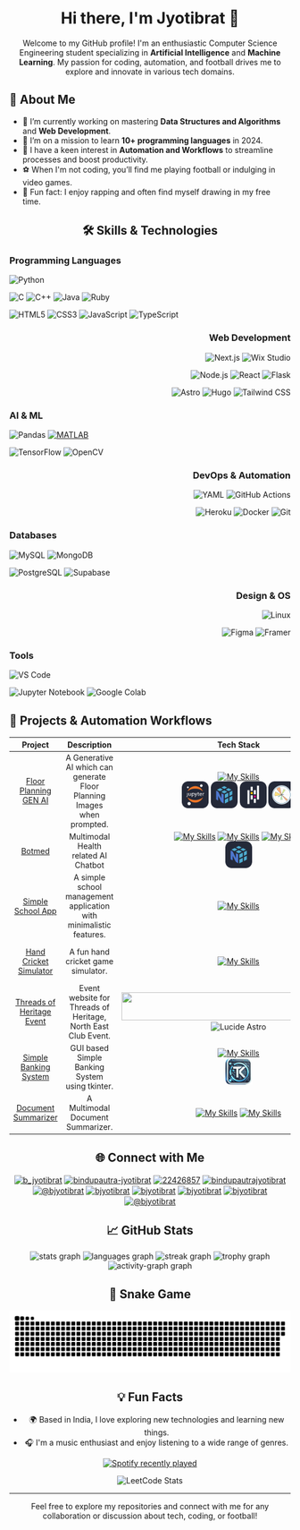 <div align="center">
  
# Hi there, I'm Jyotibrat 👋

Welcome to my GitHub profile! I'm an enthusiastic Computer Science Engineering student specializing in **Artificial Intelligence** and **Machine Learning**. My passion for coding, automation, and football drives me to explore and innovate in various tech domains.

<div align="left">

## 🚀 About Me

- 🔭 I’m currently working on mastering **Data Structures and Algorithms** and **Web Development**.
- 🌱 I’m on a mission to learn **10+ programming languages** in 2024.
- 🤖 I have a keen interest in **Automation and Workflows** to streamline processes and boost productivity.
- ⚽ When I'm not coding, you’ll find me playing football or indulging in video games.
- 🎤 Fun fact: I enjoy rapping and often find myself drawing in my free time.

<h2 align="center">🛠️ Skills & Technologies</h2>


<!-- SKILLS_SECTION_START -->
<!-- SKILLS_SECTION_START -->
### **Programming Languages**
![Python](https://img.shields.io/badge/Python-3776AB?style=for-the-badge&logo=python&logoColor=white)
<div align="left">
  
![C](https://img.shields.io/badge/C-A8B9CC?style=for-the-badge&logo=c&logoColor=white)
![C++](https://img.shields.io/badge/C++-00599C?style=for-the-badge&logo=c%2B%2B&logoColor=white)
![Java](https://img.shields.io/badge/Java-ED8B00?style=for-the-badge&logo=openjdk&logoColor=white)
![Ruby](https://img.shields.io/badge/Ruby-CC342D?style=for-the-badge&logo=ruby&logoColor=white)
<div align="left">
  
![HTML5](https://img.shields.io/badge/HTML5-E34F26?style=for-the-badge&logo=html5&logoColor=white)
![CSS3](https://img.shields.io/badge/CSS3-1572B6?style=for-the-badge&logo=css3&logoColor=white)
![JavaScript](https://img.shields.io/badge/JavaScript-F7DF1E?style=for-the-badge&logo=javascript&logoColor=black)
![TypeScript](https://img.shields.io/badge/TypeScript-3178C6?style=for-the-badge&logo=typescript&logoColor=white)

<div align="right">

### **Web Development**
![Next.js](https://img.shields.io/badge/Next.js-000000?style=for-the-badge&logo=nextdotjs&logoColor=white)
![Wix Studio](https://img.shields.io/badge/Wix_Studio-0C6EFC?style=for-the-badge&logo=wix&logoColor=white)
<div align="right">

![Node.js](https://img.shields.io/badge/Node.js-339933?style=for-the-badge&logo=nodedotjs&logoColor=white)
![React](https://img.shields.io/badge/React-20232A?style=for-the-badge&logo=react&logoColor=61DAFB)
![Flask](https://img.shields.io/badge/Flask-000000?style=for-the-badge&logo=flask&logoColor=white)

![Astro](https://img.shields.io/badge/Astro-FF5D01?style=for-the-badge&logo=astro&logoColor=white)
![Hugo](https://img.shields.io/badge/Hugo-FF4088?style=for-the-badge&logo=hugo&logoColor=white)
![Tailwind CSS](https://img.shields.io/badge/Tailwind_CSS-38B2AC?style=for-the-badge&logo=tailwind-css&logoColor=white)

<div align="left">

### **AI & ML**
![Pandas](https://img.shields.io/badge/Pandas-150458?style=for-the-badge&logo=pandas&logoColor=white)
[![MATLAB](https://img.shields.io/badge/MATLAB-0076A8?style=for-the-badge&logo=mathworks&logoColor=white)](https://www.mathworks.com/products/matlab.html)

![TensorFlow](https://img.shields.io/badge/TensorFlow-FF6F00?style=for-the-badge&logo=tensorflow&logoColor=white)
![OpenCV](https://img.shields.io/badge/OpenCV-5C3EE8?style=for-the-badge&logo=opencv&logoColor=white)

<div align="right">
  
### **DevOps & Automation**
![YAML](https://img.shields.io/badge/YAML-000000?style=for-the-badge&logo=yaml&logoColor=white)
![GitHub Actions](https://img.shields.io/badge/GitHub_Actions-2088FF?style=for-the-badge&logo=github-actions&logoColor=white)
<div align="right">
  
![Heroku](https://img.shields.io/badge/Heroku-430098?style=for-the-badge&logo=heroku&logoColor=white)
![Docker](https://img.shields.io/badge/Docker-2496ED?style=for-the-badge&logo=docker&logoColor=white)
![Git](https://img.shields.io/badge/Git-F05032?style=for-the-badge&logo=git&logoColor=white)

<div align="left">

### **Databases**
![MySQL](https://img.shields.io/badge/MySQL-4479A1?style=for-the-badge&logo=mysql&logoColor=white)
![MongoDB](https://img.shields.io/badge/MongoDB-47A248?style=for-the-badge&logo=mongodb&logoColor=white)
<div align="left">

![PostgreSQL](https://img.shields.io/badge/PostgreSQL-4169E1?style=for-the-badge&logo=postgresql&logoColor=white)
![Supabase](https://img.shields.io/badge/Supabase-3ECF8E?style=for-the-badge&logo=supabase&logoColor=white)

<div align="right">
  
### **Design & OS**
![Linux](https://img.shields.io/badge/Linux-FCC624?style=for-the-badge&logo=linux&logoColor=black)

![Figma](https://img.shields.io/badge/Figma-F24E1E?style=for-the-badge&logo=figma&logoColor=white)
![Framer](https://img.shields.io/badge/Framer-0055FF?style=for-the-badge&logo=framer&logoColor=white)

<div align="left">

### **Tools**
![VS Code](https://img.shields.io/badge/VS_Code-007ACC?style=for-the-badge&logo=visual-studio-code&logoColor=white)

![Jupyter Notebook](https://img.shields.io/badge/Jupyter-F37626?style=for-the-badge&logo=jupyter&logoColor=white)
![Google Colab](https://img.shields.io/badge/Google_Colab-F9AB00?style=for-the-badge&logo=googlecolab&logoColor=white)
<!-- SKILLS_SECTION_END -->
<!-- SKILLS_SECTION_END -->
<!-- SKILLS_SECTION_END -->
<!-- SKILLS_SECTION_END -->
<!-- SKILLS_SECTION_END -->
<!-- SKILLS_SECTION_END -->
<!-- SKILLS_SECTION_END -->
<!-- SKILLS_SECTION_END -->
<!-- SKILLS_SECTION_END -->
<!-- SKILLS_SECTION_END -->
<!-- SKILLS_SECTION_END -->
<!-- SKILLS_SECTION_END -->
<!-- SKILLS_SECTION_END -->
<!-- SKILLS_SECTION_END -->
<!-- SKILLS_SECTION_END -->
<!-- SKILLS_SECTION_END -->
<!-- SKILLS_SECTION_END -->
<!-- SKILLS_SECTION_END -->
<!-- SKILLS_SECTION_END -->
<!-- SKILLS_SECTION_END -->
<!-- SKILLS_SECTION_END -->
<!-- SKILLS_SECTION_END -->
<!-- SKILLS_SECTION_END -->
<!-- SKILLS_SECTION_END -->
<!-- SKILLS_SECTION_END -->
<!-- SKILLS_SECTION_END -->
<!-- SKILLS_SECTION_END -->
<!-- SKILLS_SECTION_END -->
<!-- SKILLS_SECTION_END -->
<!-- SKILLS_SECTION_END -->
<!-- SKILLS_SECTION_END -->
<!-- SKILLS_SECTION_END -->
<!-- SKILLS_SECTION_END -->
<!-- SKILLS_SECTION_END -->
<!-- SKILLS_SECTION_END -->
<!-- SKILLS_SECTION_END -->
<!-- SKILLS_SECTION_END -->
<!-- SKILLS_SECTION_END -->
<!-- SKILLS_SECTION_END -->
<!-- SKILLS_SECTION_END -->
<!-- SKILLS_SECTION_END -->
<!-- SKILLS_SECTION_END -->
<!-- SKILLS_SECTION_END -->
<!-- SKILLS_SECTION_END -->
<!-- SKILLS_SECTION_END -->
<!-- SKILLS_SECTION_END -->
<!-- SKILLS_SECTION_END -->
<!-- SKILLS_SECTION_END -->
<!-- SKILLS_SECTION_END -->
<!-- SKILLS_SECTION_END -->
<!-- SKILLS_SECTION_END -->
<!-- SKILLS_SECTION_END -->
<!-- SKILLS_SECTION_END -->
<!-- SKILLS_SECTION_END -->
<!-- SKILLS_SECTION_END -->
<!-- SKILLS_SECTION_END -->
<!-- SKILLS_SECTION_END -->
<!-- SKILLS_SECTION_END -->
<!-- SKILLS_SECTION_END -->
<!-- SKILLS_SECTION_END -->
<!-- SKILLS_SECTION_END -->
<!-- SKILLS_SECTION_END -->
<!-- SKILLS_SECTION_END -->
<!-- SKILLS_SECTION_END -->
<!-- SKILLS_SECTION_END -->
<!-- SKILLS_SECTION_END -->
<!-- SKILLS_SECTION_END -->
<!-- SKILLS_SECTION_END -->
<!-- SKILLS_SECTION_END -->
<!-- SKILLS_SECTION_END -->
<!-- SKILLS_SECTION_END -->
<!-- SKILLS_SECTION_END -->
<!-- SKILLS_SECTION_END -->
<!-- SKILLS_SECTION_END -->
<!-- SKILLS_SECTION_END -->
<!-- SKILLS_SECTION_END -->
<!-- SKILLS_SECTION_END -->
<!-- SKILLS_SECTION_END -->
<!-- SKILLS_SECTION_END -->
<!-- SKILLS_SECTION_END -->
<!-- SKILLS_SECTION_END -->
<!-- SKILLS_SECTION_END -->
<!-- SKILLS_SECTION_END -->
<!-- SKILLS_SECTION_END -->
<!-- SKILLS_SECTION_END -->
<!-- SKILLS_SECTION_END -->
<!-- SKILLS_SECTION_END -->
<!-- SKILLS_SECTION_END -->
<!-- SKILLS_SECTION_END -->
<!-- SKILLS_SECTION_END -->
<!-- SKILLS_SECTION_END -->
<!-- SKILLS_SECTION_END -->
<!-- SKILLS_SECTION_END -->
<!-- SKILLS_SECTION_END -->
<!-- SKILLS_SECTION_END -->
<!-- SKILLS_SECTION_END -->
<!-- SKILLS_SECTION_END -->
<!-- SKILLS_SECTION_END -->
<!-- SKILLS_SECTION_END -->
<!-- SKILLS_SECTION_END -->
<!-- SKILLS_SECTION_END -->
<!-- SKILLS_SECTION_END -->
<!-- SKILLS_SECTION_END -->
<!-- SKILLS_SECTION_END -->
<!-- SKILLS_SECTION_END -->
<!-- SKILLS_SECTION_END -->
<!-- SKILLS_SECTION_END -->
<!-- SKILLS_SECTION_END -->
<!-- SKILLS_SECTION_END -->
<!-- SKILLS_SECTION_END -->
<!-- SKILLS_SECTION_END -->
<!-- SKILLS_SECTION_END -->
<!-- SKILLS_SECTION_END -->
<!-- SKILLS_SECTION_END -->
<!-- SKILLS_SECTION_END -->
<!-- SKILLS_SECTION_END -->
<!-- SKILLS_SECTION_END -->
<!-- SKILLS_SECTION_END -->
<!-- SKILLS_SECTION_END -->
<!-- SKILLS_SECTION_END -->
<!-- SKILLS_SECTION_END -->
<!-- SKILLS_SECTION_END -->
<!-- SKILLS_SECTION_END -->
<!-- SKILLS_SECTION_END -->
<!-- SKILLS_SECTION_END -->
<!-- SKILLS_SECTION_END -->
<!-- SKILLS_SECTION_END -->
<!-- SKILLS_SECTION_END -->
<!-- SKILLS_SECTION_END -->
<!-- SKILLS_SECTION_END -->
<!-- SKILLS_SECTION_END -->
<!-- SKILLS_SECTION_END -->
<!-- SKILLS_SECTION_END -->
<!-- SKILLS_SECTION_END -->
<!-- SKILLS_SECTION_END -->
<!-- SKILLS_SECTION_END -->
<!-- SKILLS_SECTION_END -->
<!-- SKILLS_SECTION_END -->
<!-- SKILLS_SECTION_END -->
<!-- SKILLS_SECTION_END -->
<!-- SKILLS_SECTION_END -->
<!-- SKILLS_SECTION_END -->
<!-- SKILLS_SECTION_END -->
<!-- SKILLS_SECTION_END -->
<!-- SKILLS_SECTION_END -->
<!-- SKILLS_SECTION_END -->
<!-- SKILLS_SECTION_END -->
<!-- SKILLS_SECTION_END -->
<!-- SKILLS_SECTION_END -->
<!-- SKILLS_SECTION_END -->
<!-- SKILLS_SECTION_END -->
<!-- SKILLS_SECTION_END -->
<!-- SKILLS_SECTION_END -->
<!-- SKILLS_SECTION_END -->
<!-- SKILLS_SECTION_END -->
<!-- SKILLS_SECTION_END -->
<!-- SKILLS_SECTION_END -->
<!-- SKILLS_SECTION_END -->
<!-- SKILLS_SECTION_END -->
<!-- SKILLS_SECTION_END -->
<!-- SKILLS_SECTION_END -->
<!-- SKILLS_SECTION_END -->
<!-- SKILLS_SECTION_END -->
<!-- SKILLS_SECTION_END -->
<!-- SKILLS_SECTION_END -->
<!-- SKILLS_SECTION_END -->
<!-- SKILLS_SECTION_END -->
<!-- SKILLS_SECTION_END -->
<!-- SKILLS_SECTION_END -->
<!-- SKILLS_SECTION_END -->
<!-- SKILLS_SECTION_END -->
<!-- SKILLS_SECTION_END -->
<!-- SKILLS_SECTION_END -->
<!-- SKILLS_SECTION_END -->
<!-- SKILLS_SECTION_END -->
<!-- SKILLS_SECTION_END -->
<!-- SKILLS_SECTION_END -->
<!-- SKILLS_SECTION_END -->
<!-- SKILLS_SECTION_END -->
<!-- SKILLS_SECTION_END -->
<!-- SKILLS_SECTION_END -->
<!-- SKILLS_SECTION_END -->
<!-- SKILLS_SECTION_END -->
<!-- SKILLS_SECTION_END -->
<!-- SKILLS_SECTION_END -->
<!-- SKILLS_SECTION_END -->
<!-- SKILLS_SECTION_END -->
<!-- SKILLS_SECTION_END -->
<!-- SKILLS_SECTION_END -->
<!-- SKILLS_SECTION_END -->
<!-- SKILLS_SECTION_END -->
<!-- SKILLS_SECTION_END -->
<!-- SKILLS_SECTION_END -->
<!-- SKILLS_SECTION_END -->
<!-- SKILLS_SECTION_END -->
<!-- SKILLS_SECTION_END -->
<!-- SKILLS_SECTION_END -->
<!-- SKILLS_SECTION_END -->
<!-- SKILLS_SECTION_END -->
<!-- SKILLS_SECTION_END -->
<!-- SKILLS_SECTION_END -->
<!-- SKILLS_SECTION_END -->
<!-- SKILLS_SECTION_END -->
<!-- SKILLS_SECTION_END -->
<!-- SKILLS_SECTION_END -->
<!-- SKILLS_SECTION_END -->
<!-- SKILLS_SECTION_END -->
<!-- SKILLS_SECTION_END -->
<!-- SKILLS_SECTION_END -->
<!-- SKILLS_SECTION_END -->
<!-- SKILLS_SECTION_END -->
<!-- SKILLS_SECTION_END -->
<!-- SKILLS_SECTION_END -->
<!-- SKILLS_SECTION_END -->
<!-- SKILLS_SECTION_END -->
<!-- SKILLS_SECTION_END -->
<!-- SKILLS_SECTION_END -->
<!-- SKILLS_SECTION_END -->
<!-- SKILLS_SECTION_END -->
<!-- SKILLS_SECTION_END -->
<!-- SKILLS_SECTION_END -->
<!-- SKILLS_SECTION_END -->
<!-- SKILLS_SECTION_END -->
<!-- SKILLS_SECTION_END -->
<!-- SKILLS_SECTION_END -->
<!-- SKILLS_SECTION_END -->
<!-- SKILLS_SECTION_END -->
<!-- SKILLS_SECTION_END -->
<!-- SKILLS_SECTION_END -->
<!-- SKILLS_SECTION_END -->
<!-- SKILLS_SECTION_END -->
<!-- SKILLS_SECTION_END -->
<!-- SKILLS_SECTION_END -->
<!-- SKILLS_SECTION_END -->
<!-- SKILLS_SECTION_END -->
<!-- SKILLS_SECTION_END -->
<!-- SKILLS_SECTION_END -->
<!-- SKILLS_SECTION_END -->
<!-- SKILLS_SECTION_END -->
<!-- SKILLS_SECTION_END -->
<!-- SKILLS_SECTION_END -->
<!-- SKILLS_SECTION_END -->
<!-- SKILLS_SECTION_END -->
<!-- SKILLS_SECTION_END -->
<!-- SKILLS_SECTION_END -->
<!-- SKILLS_SECTION_END -->
<!-- SKILLS_SECTION_END -->
<!-- SKILLS_SECTION_END -->
<!-- SKILLS_SECTION_END -->

## 🔧 Projects & Automation Workflows

<div align="center">

| **Project** | **Description** | **Tech Stack** | **Features** | **Status** |
|-------------|-----------------|----------------|--------------|------------|
| <div align="center">[Floor Planning GEN AI](https://github.com/Jyotibrat/Floor-Planning-Gen-AI)</div> | <div align="center">A Generative AI which can generate Floor Planning Images when prompted.</div> | <div align="center">[![My Skills](https://skillicons.dev/icons?i=python&perline=5&theme=dark)](https://skillicons.dev) <br> <img src="https://github.com/Jyotibrat/Jyotibrat/blob/main/src/Assets/Jupyter.svg" alt="Jupyter Notebook" width="48" height="48"/> <img src="https://github.com/Jyotibrat/Jyotibrat/blob/main/src/Assets/Numpy.png" alt="Numpy" width="48" height="48"/> <img src="https://github.com/Jyotibrat/Jyotibrat/blob/main/src/Assets/Pandas.png" alt="Pandas" width="48" height="48"/> <img src="https://github.com/Jyotibrat/Jyotibrat/blob/main/src/Assets/matplotlib.png" alt="Matplotlib" width="48" height="48"/></div> | <div align="center">Feature 1, Feature 2</div> | <div align="center">Ongoing</div> |
| <div align="center">[Botmed](https://github.com/Jyotibrat/Botmed)</div> | <div align="center">Multimodal Health related AI Chatbot</div> | <div align="center">[![My Skills](https://skillicons.dev/icons?i=python,html,css,js&perline=4&theme=dark)](https://skillicons.dev) [![My Skills](https://skillicons.dev/icons?i=ts,fastapi,tensorflow,opencv&perline=34&theme=dark)](https://skillicons.dev) [![My Skills](https://skillicons.dev/icons?i=netlify,flask,tailwind&perline=34&theme=dark)](https://skillicons.dev) <br> <img src="https://github.com/Jyotibrat/Jyotibrat/blob/main/src/Assets/Numpy.png" alt="Numpy" width="48" height="48"/> </div> | <div align="center">Feature 1, Feature 2</div> | <div align="center">Ongoing</div> || <div align="center">[MarkView](https://github.com/Jyotibrat/MarkView)</div> | <div align="center">A Markdown Previewer with some extra features.</div> | <div align="center">[![My Skills](https://skillicons.dev/icons?i=html,css,js&perline=5&theme=dark)](https://skillicons.dev)</div> | <div align="center">Feature 1, Feature 2</div> | <div align="center">Completed</div> |
| <div align="center">[Simple School App](https://github.com/Jyotibrat/Simple-School-App)</div> | <div align="center">A simple school management application with minimalistic features.</div> | <div align="center">[![My Skills](https://skillicons.dev/icons?i=java&perline=5&theme=dark)](https://skillicons.dev)</div> | <div align="center">Feature 1, Feature 2</div> | <div align="center">Completed</div> |
| <div align="center">[Hand Cricket Simulator](https://github.com/Jyotibrat/Hand-Cricket-Simulator)</div> | <div align="center">A fun hand cricket game simulator.</div> | <div align="center">[![My Skills](https://skillicons.dev/icons?i=java&perline=5&theme=dark)](https://skillicons.dev)</div> | <div align="center">Feature 1, Feature 2</div> | <div align="center">Completed</div> |
| <div align="center">[Threads of Heritage Event](https://github.com/NorthEastClubVITB/Threads-of-Heritage)</div> | <div align="center">Event website for Threads of Heritage, North East Club Event.</div> | <div align="center"> <a href="https://skillicons.dev"> <img src="https://skillicons.dev/icons?i=astro,npm,tailwind,netlify&perline=5&theme=dark" width="420" height="50"> </a> <br> <img src="https://lucide.dev/favicon.ico" width="48" height="48" alt="Lucide Astro"> </div> | <div align="center">Feature 1, Feature 2</div> | <div align="center">Completed</div> |
| <div align="center">[Simple Banking System](https://github.com/Jyotibrat/Simple-School-App)</div> | <div align="center">GUI based Simple Banking System using tkinter.</div> | <div align="center">[![My Skills](https://skillicons.dev/icons?i=python&perline=5&theme=dark)](https://skillicons.dev) <br> <img src="https://github.com/Jyotibrat/Jyotibrat/blob/main/src/Assets/Tkinter.png" alt="Jupyter Notebook" width="48" height="48"/></div> | <div align="center">Feature 1, Feature 2</div> | <div align="center">Completed</div> | 
| <div align="center">[Document Summarizer](https://github.com/Jyotibrat/Document-Summarizer)</div> | <div align="center">A Multimodal Document Summarizer.</div> | <div align="center">[![My Skills](https://skillicons.dev/icons?i=html,css,js,ts&perline=4&theme=dark)](https://skillicons.dev) [![My Skills](https://skillicons.dev/icons?i=python,flask&perline=5&theme=dark)](https://skillicons.dev)</div> | <div align="center">Feature 1, Feature 2</div> | <div align="center">Completed</div> |

<div align="center">

## 🌐 Connect with Me

<p align="center">
  <a href="https://twitter.com/b_jyotibrat" target="blank"><img align="center" src="https://raw.githubusercontent.com/rahuldkjain/github-profile-readme-generator/master/src/images/icons/Social/twitter.svg" alt="b_jyotibrat" height="30" width="40" /></a>
  <a href="https://linkedin.com/in/bindupautra-jyotibrat" target="blank"><img align="center" src="https://raw.githubusercontent.com/rahuldkjain/github-profile-readme-generator/master/src/images/icons/Social/linked-in-alt.svg" alt="bindupautra-jyotibrat" height="30" width="40" /></a>
  <a href="https://stackoverflow.com/users/22426857" target="blank"><img align="center" src="https://raw.githubusercontent.com/rahuldkjain/github-profile-readme-generator/master/src/images/icons/Social/stack-overflow.svg" alt="22426857" height="30" width="40" /></a>
  <a href="https://kaggle.com/bindupautrajyotibrat" target="blank"><img align="center" src="https://raw.githubusercontent.com/rahuldkjain/github-profile-readme-generator/master/src/images/icons/Social/kaggle.svg" alt="bindupautrajyotibrat" height="30" width="40" /></a>
  <a href="https://medium.com/@bjyotibrat" target="blank"><img align="center" src="https://raw.githubusercontent.com/rahuldkjain/github-profile-readme-generator/master/src/images/icons/Social/medium.svg" alt="@bjyotibrat" height="30" width="40" /></a>
  <a href="https://www.codechef.com/users/bjyotibrat" target="blank"><img align="center" src="https://cdn.jsdelivr.net/npm/simple-icons@3.1.0/icons/codechef.svg" alt="bjyotibrat" height="30" width="40" /></a>
  <a href="https://www.hackerrank.com/bjyotibrat" target="blank"><img align="center" src="https://raw.githubusercontent.com/rahuldkjain/github-profile-readme-generator/master/src/images/icons/Social/hackerrank.svg" alt="bjyotibrat" height="30" width="40" /></a>
  <a href="https://codeforces.com/profile/bjyotibrat" target="blank"><img align="center" src="https://raw.githubusercontent.com/rahuldkjain/github-profile-readme-generator/master/src/images/icons/Social/codeforces.svg" alt="bjyotibrat" height="30" width="40" /></a>
  <a href="https://www.leetcode.com/bjyotibrat" target="blank"><img align="center" src="https://raw.githubusercontent.com/rahuldkjain/github-profile-readme-generator/master/src/images/icons/Social/leet-code.svg" alt="bjyotibrat" height="30" width="40" /></a>
  <a href="https://www.hackerearth.com/@bjyotibrat" target="blank"><img align="center" src="https://raw.githubusercontent.com/rahuldkjain/github-profile-readme-generator/master/src/images/icons/Social/hackerearth.svg" alt="@bjyotibrat" height="30" width="40" /></a>
</p>

## 📈 GitHub Stats

<div align="center">
  <img src="https://github-readme-stats.vercel.app/api?username=Jyotibrat&hide_title=false&hide_rank=false&show_icons=true&include_all_commits=true&count_private=true&disable_animations=false&theme=dracula&locale=en&hide_border=false&order=1" height="150" alt="stats graph"  />
  <img src="https://github-readme-stats.vercel.app/api/top-langs?username=Jyotibrat&locale=en&hide_title=false&layout=compact&card_width=320&langs_count=5&theme=dracula&hide_border=false&order=2" height="150" alt="languages graph"  />
  <img src="https://streak-stats.demolab.com?user=Jyotibrat&locale=en&mode=daily&theme=dracula&hide_border=false&border_radius=5&order=3" height="150" alt="streak graph"  />
  <img src="https://github-profile-trophy.vercel.app?username=Jyotibrat&theme=dracula&column=-1&row=1&margin-w=8&margin-h=8&no-bg=false&no-frame=false&order=4" height="150" alt="trophy graph"  />
  <img src="https://github-readme-activity-graph.vercel.app/graph?username=Jyotibrat&radius=16&theme=react&area=true&order=5" height="300" alt="activity-graph graph"  />
</div>

## 🐍 Snake Game

![Snake animation](https://github.com/Jyotibrat/Jyotibrat/blob/main/src/Assets/snake.svg)

<div align="center">

## 💡 Fun Facts

- 🌍 Based in India, I love exploring new technologies and learning new things.
- 🎧 I'm a music enthusiast and enjoy listening to a wide range of genres.

<div align="center">
  <a href="https://open.spotify.com/user/o9kt4p73vbph2wbosa8e41obu">
    <img src="https://spotify-recently-played-readme.vercel.app/api?user=o9kt4p73vbph2wbosa8e41obu&count=5" alt="Spotify recently played"  />
  </a>
</div>

![LeetCode Stats](https://leetcard.jacoblin.cool/bjyotibrat?theme=dark&font=Karma)

---
Feel free to explore my repositories and connect with me for any collaboration or discussion about tech, coding, or football!
